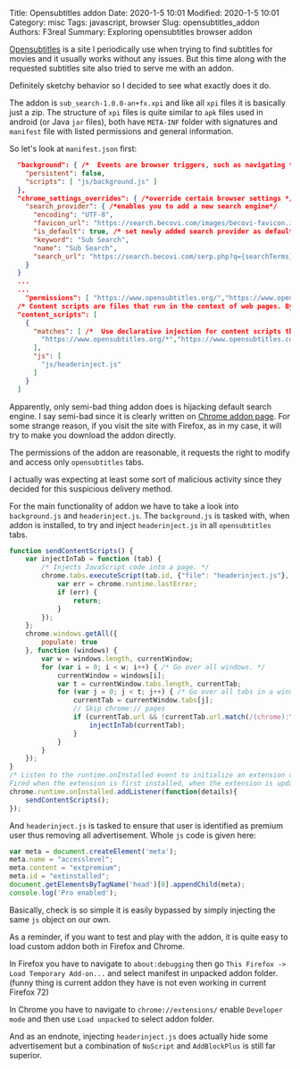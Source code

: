Title: Opensubtitles addon
Date: 2020-1-5 10:01
Modified: 2020-1-5 10:01
Category: misc
Tags: javascript, browser 
Slug: opensubtitles_addon
Authors: F3real
Summary: Exploring opensubtitles browser addon

[Opensubtitles](https://www.opensubtitles.org/) is a site I periodically use when trying to find subtitles for movies and it usually works without any issues. But this time along with the requested subtitles site also tried to serve me with an addon.

Definitely sketchy behavior so I decided to see what exactly does it do.

The addon is `sub_search-1.0.0-an+fx.xpi` and like all `xpi` files it is basically just a zip. The structure of `xpi` files is quite similar to `apk` files used in android (or Java `jar` files), both have `META-INF` folder with signatures and `manifest` file with listed permissions and general information.

So let's look at `manifest.json` first:

~~~json
  "background": { /*  Events are browser triggers, such as navigating to a new page, removing a bookmark, or closing a tab. Extensions monitor these events in their background script, then react with specified instructions. */
    "persistent": false,
    "scripts": [ "js/background.js" ]
  },
  "chrome_settings_overrides": { /*override certain browser settings */
    "search_provider": { /*enables you to add a new search engine*/
      "encoding": "UTF-8",
      "favicon_url": "https://search.becovi.com/images/becovi-favicon.ico",
      "is_default": true, /* set newly added search provider as default */
      "keyword": "Sub Search",
      "name": "Sub Search",
      "search_url": "https://search.becovi.com/serp.php?q={searchTerms}&i=OWY6G4MSAC&atr=001"
    }
  }
  ...
  ...
    "permissions": [ "https://www.opensubtitles.org/","https://www.opensubtitles.com/"],
  /* Content scripts are files that run in the context of web pages. By using the standard Document Object Model (DOM), they are able to read details of the web pages the browser visits, make changes to them and pass information to their parent extension. */
  "content_scripts": [
    {
      "matches": [ /*  Use declarative injection for content scripts that should be automatically run on specified pages.  */
        "https://www.opensubtitles.org/*","https://www.opensubtitles.com/*"
      ],
      "js": [
        "js/headerinject.js"
      ]
    }
  ]
~~~

Apparently, only semi-bad thing addon does is hijacking default search engine. I say semi-bad since it is clearly written on [Chrome addon page](https://chrome.google.com/webstore/detail/opensub-search/dkpeabmcccfccdlaeejhkapiofpjolaf). For some strange reason, if you visit the site with Firefox, as in my case, it will try to make you download the addon directly.

The permissions of the addon are reasonable, it requests the right to modify and access only `opensubtitles` tabs.

I actually was expecting at least some sort of malicious activity since they decided for this suspicious delivery method.

For the main functionality of addon we have to take a look into `background.js` and `headerinject.js`. 
The `background.js` is tasked with, when addon is installed, to try and inject `headerinject.js` in all `opensubtitles` tabs.

~~~js
function sendContentScripts() {
    var injectInTab = function (tab) {
        /* Injects JavaScript code into a page. */
        chrome.tabs.executeScript(tab.id, {"file": "headerinject.js"}, function() { 
            var err = chrome.runtime.lastError;
            if (err) {
                return;
            }
        });
    };
    chrome.windows.getAll({
        populate: true
    }, function (windows) {
        var w = windows.length, currentWindow;
        for (var i = 0; i < w; i++) { /* Go over all windows. */
            currentWindow = windows[i];
            var t = currentWindow.tabs.length, currentTab;
            for (var j = 0; j < t; j++) { /* Go over all tabs in a window. */
                currentTab = currentWindow.tabs[j];
                // Skip chrome:// pages
                if (currentTab.url && !currentTab.url.match(/(chrome):\/\//gi)){
                    injectInTab(currentTab);
                }
            }
        }
    });
}
/* Listen to the runtime.onInstalled event to initialize an extension on installation. Use this event to set a state or for one-time initialization, such as a context menu.
Fired when the extension is first installed, when the extension is updated to a new version, and when Chrome is updated to a new version. */
chrome.runtime.onInstalled.addListener(function(details){
    sendContentScripts();
});
~~~

And `headerinject.js` is tasked to ensure that user is identified as premium user thus removing all advertisement. Whole `js` code is given here:

~~~js
var meta = document.createElement('meta');
meta.name = "accesslevel";
meta.content = "extpremium";
meta.id = "extinstalled";
document.getElementsByTagName('head')[0].appendChild(meta);
console.log('Pro enabled');
~~~

Basically, check is so simple it is easily bypassed by simply injecting the same `js` object on our own.

As a reminder, if you want to test and play with the addon, it is quite easy to load custom addon both in Firefox and Chrome.

In Firefox you have to navigate to `about:debugging` then go  `This Firefox -> Load Temporary Add-on...` and select manifest in unpacked addon folder. (funny thing is current addon they have is not even working in current Firefox 72)

In Chrome you have to navigate to `chrome://extensions/` enable `Developer mode` and then use `Load unpacked` to select addon folder.

And as an endnote, injecting `headerinject.js` does actually hide some advertisement but a combination of `NoScript` and `AddBlockPlus` is still far superior.